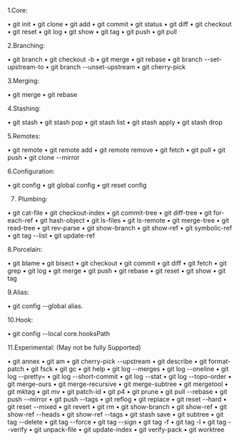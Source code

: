1.Core:

•    git init
•    git clone
•    git add
•    git commit
•    git status
•    git diff
•    git checkout
•    git reset
•    git log
•    git show
•    git tag
•    git push
•    git pull

2.Branching:

•    git branch
•    git checkout -b
•    git merge
•    git rebase
•    git branch --set-upstream-to
•    git branch --unset-upstream
•    git cherry-pick

3.Merging:

•    git merge
•    git rebase

4.Stashing:

•    git stash
•    git stash pop
•    git stash list
•    git stash apply
•    git stash drop

5.Remotes:

•    git remote
•    git remote add
•    git remote remove
•    git fetch
•    git pull
•    git push
•    git clone --mirror

6.Configuration:

•    git config
•    git global config
•    git reset config

7. Plumbing:

•    git cat-file
•    git checkout-index
•    git commit-tree
•    git diff-tree
•    git for-each-ref
•    git hash-object
•    git ls-files
•    git ls-remote
•    git merge-tree
•    git read-tree
•    git rev-parse
•    git show-branch
•    git show-ref
•    git symbolic-ref
•    git tag --list
•    git update-ref

8.Porcelain:

•    git blame
•    git bisect
•    git checkout
•    git commit
•    git diff
•    git fetch
•    git grep
•    git log
•    git merge
•    git push
•    git rebase
•    git reset
•    git show
•    git tag

9.Alias:

•    git config --global alias.<alias> <command>

10.Hook:

•    git config --local core.hooksPath <path>

11.Experimental: (May not be fully Supported)

•    git annex
•    git am
•    git cherry-pick --upstream
•    git describe
•    git format-patch
•    git fsck
•    git gc
•    git help
•    git log --merges
•    git log --oneline
•    git log --pretty=
•    git log --short-commit
•    git log --stat
•    git log --topo-order
•    git merge-ours
•    git merge-recursive
•    git merge-subtree
•    git mergetool
•    git mktag
•    git mv
•    git patch-id
•    git p4
•    git prune
•    git pull --rebase
•    git push --mirror
•    git push --tags
•    git reflog
•    git replace
•    git reset --hard
•    git reset --mixed
•    git revert
•    git rm
•    git show-branch
•    git show-ref
•    git show-ref --heads
•    git show-ref --tags
•    git stash save
•    git subtree
•    git tag --delete
•    git tag --force
•    git tag --sign
•    git tag -f
•    git tag -l
•    git tag --verify
•    git unpack-file
•    git update-index
•    git verify-pack
•    git worktree
